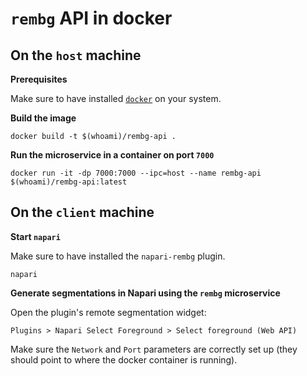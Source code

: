 # `rembg` API in docker

## On the `host` machine

**Prerequisites**

Make sure to have installed [`docker`](https://docker.com/) on your system.

**Build the image**

```
docker build -t $(whoami)/rembg-api .
```

**Run the microservice in a container on port `7000`**

```
docker run -it -dp 7000:7000 --ipc=host --name rembg-api $(whoami)/rembg-api:latest
```

## On the `client` machine

**Start `napari`**

Make sure to have installed the `napari-rembg` plugin.

```
napari
```

**Generate segmentations in Napari using the `rembg` microservice**

Open the plugin's remote segmentation widget:

```
Plugins > Napari Select Foreground > Select foreground (Web API)
```

Make sure the `Network` and `Port` parameters are correctly set up (they should point to where the docker container is running).
